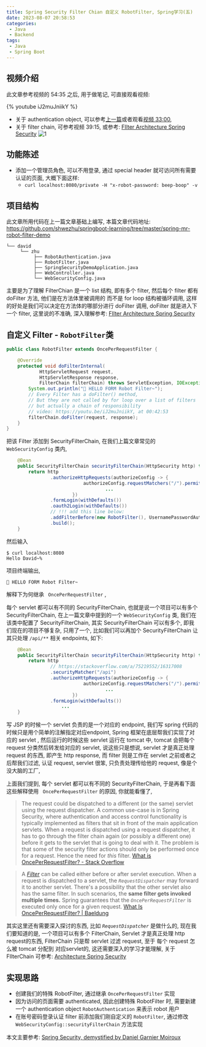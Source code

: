 ```yaml
---
title: Spring Security Filter Chian 自定义 RobotFilter, Spring学习(五)
date: 2023-08-07 20:58:53
categories:
 - Java
 - Backend
tags:
 - Java
 - Spring Boot
---
```


## 视频介绍

此文章参考视频的 54:35 之后, 用于做笔记, 可直接观看视频:

{% youtube iJ2muJniikY %}

- 关于 authentication object, 可以参考[上一篇](https://davidzhu.xyz/2023/08/04/Java/Backend/005-spring-security/)或者观看[视频 33:00](https://youtu.be/iJ2muJniikY), 
- 关于 filter chain, 可参考视频 39:15, 或参考: [FIlter Architecture Spring Security](https://docs.spring.io/spring-security/reference/servlet/architecture.html)
![1](1.png)

## 功能陈述

- 添加一个管理员角色, 可以不用登录, 通过 special header 就可访问所有需要认证的页面, 大概下面这样:
  - `curl localhost:8080/private -H "x-robot-password: beep-boop" -v`

## 项目结构

此文章所用代码在上一篇文章基础上编写, 本篇文章代码地址: https://github.com/shwezhu/springboot-learning/tree/master/spring-mr-robot-filter-demo

```
└── david
     └── zhu
          ├── RobotAuthentication.java
          ├── RobotFilter.java
          ├── SpringSecurityDemoApplication.java
          ├── WebController.java
          └── WebSecurityConfig.java
```

主要是为了理解 FilterChian 是一个 list 结构, 即有多个 filter, 然后每个 filter 都有 doFilter 方法, 他们是在方法体里被调用的 而不是 for loop 结构被循环调用, 这样的好处是我们可以决定在方法体的哪部分进行 doFilter 调用, doFilter 就是进入下一个 filter, 这里说的不准确, 深入理解参考: [FIlter Architecture Spring Security](https://docs.spring.io/spring-security/reference/servlet/architecture.html)

## 自定义 Filter - `RobotFilter`类

``` java
public class RobotFilter extends OncePerRequestFilter {

    @Override
    protected void doFilterInternal(
            HttpServletRequest request,
            HttpServletResponse response,
            FilterChain filterChain) throws ServletException, IOException {
        System.out.println("🤖️ HELLO FORM Robot Filter~");
        // Every Filter has a doFilter() method,
        // But they are not called by for loop over a list of filters
        // but actually a chain of responsibility
        // video: https://youtu.be/iJ2muJniikY, at 00:42:53
        filterChain.doFilter(request, response);
    }
}
```

把该 Filter 添加到 SecurityFilterChain, 在我们上篇文章常见的 `WebSecurityConfig` 类内, 

```java
    @Bean
    public SecurityFilterChain securityFilterChain(HttpSecurity http) throws Exception {
        return http
                .authorizeHttpRequests(authorizeConfig -> {
                            authorizeConfig.requestMatchers("/").permitAll();
                  					...
                        })
                .formLogin(withDefaults())
                .oauth2Login(withDefaults())
                // !!! add this line below:
                .addFilterBefore(new RobotFilter(), UsernamePasswordAuthenticationFilter.class)
                .build();
    }
```

然后输入 

```shell
$ curl localhost:8080   
Hello David~% 
```

项目终端输出, 

```
🤖️ HELLO FORM Robot Filter~
```

解释下为何继承 ` OncePerRequestFilter` , 

每个 servlet 都可以有不同的 SecurityFilterChain, 也就是说一个项目可以有多个 SecurityFilterChain, 在上一篇文章中提到的一个 `WebSecurityConfig` 类, 我们在该类中配置了 SecurityFilterChain, 其实 SecurityFilterChain 可以有多个, 即我们现在的项目不够复杂, 只用了一个, 比如我们可以再加个 SecurityFilterChain 让其只处理 `/api/**` 相关 endpoints, 如下:

``` java
    @Bean
    public SecurityFilterChain securityFilterChain(HttpSecurity http) throws Exception {
        return http
                // https://stackoverflow.com/a/75219552/16317008
                .securityMatcher("/api")
                .authorizeHttpRequests(authorizeConfig -> {
                            authorizeConfig.requestMatchers("/").permitAll();
                  					...
                        })
                .formLogin(withDefaults())
          			...
    }
```

写 JSP 的时候一个 servlet 负责的是一个对应的 endpoint, 我们写 spring 代码的时候只是用个简单的注解指定对应endpoint, Spring 框架在底层帮我们实现了对应的 servlet , 然后运行的时候这些 servlet 运行在 tomcat 中, tomcat 会把每个 request 分类然后转发给对应的 servlet, 说这些只是想说, servlet 才是真正处理 request 的东西, 即产生 http response, 而 filter 则是工作在 servlet 之前或者之后帮我们过滤, 认证 request, servlet 很笨, 只负责处理传给他的 request, 像是个没大脑的工厂, 

上面我们提到, 每个 servlet 都可以有不同的 SecurityFilterChain, 于是再看下面这些解释使用 ` OncePerRequestFilter` 的原因, 你就能看懂了, 

> The request could be dispatched to a different (or the same) servlet using the request dispatcher. A common use-case is in Spring Security, where authentication and access control functionality is typically implemented as filters that sit in front of the main application servlets. When a request is dispatched using a request dispatcher, it has to go through the filter chain again (or possibly a different one) before it gets to the servlet that is going to deal with it. The problem is that some of the security filter actions should only be performed once for a request. Hence the need for *this* filter. [What is OncePerRequestFilter? - Stack Overflow](https://stackoverflow.com/questions/13152946/what-is-onceperrequestfilter?answertab=scoredesc#tab-top)

> A *[Filter](https://www.baeldung.com/spring-boot-add-filter)* can be called either before or after servlet execution. When a request is dispatched to a servlet, the *`RequestDispatcher`* may forward it to another servlet. There's a possibility that the other servlet also has the same filter. In such scenarios, the **same filter gets invoked multiple times.** Spring guarantees that the *`OncePerRequestFilter`* is executed only once for a given request. [What Is OncePerRequestFilter? | Baeldung](https://www.baeldung.com/spring-onceperrequestfilter)

其实这里还有需要深入探讨的东西, 比如 *`RequestDispatcher`* 是做什么的, 现在我们要知道的是, 一个项目可以有多个 FilterChain, Servlet 才是真正处理 http request的东西, FilterChain 只是帮 servlet 过滤 request, 至于 每个 request 怎么被 tomcat 分配到 对应servlet的, 这还需要深入的学习才能理解, 关于 FIlterChain 可参考: [Architecture Spring Security](https://docs.spring.io/spring-security/reference/servlet/architecture.html)

## 实现思路

- 创建我们的特殊 RobotFilter, 通过继承 `OncePerRequestFilter` 实现
- 因为访问的页面需要 authenticated, 因此创建特殊 RobotFilter 时, 需要新建一个 authentication object `RobotAuthentication` 来表示 robot 用户
- 在账号密码登录认证 filter 前添加我们刚自定义的 `RobotFilter`, 通过修改 `WebSecurityConfig::securityFilterChain` 方法实现



本文主要参考: [Spring Security, demystified by Daniel Garnier Moiroux](https://www.youtube.com/watch?v=iJ2muJniikY&list=PLn7Fivb51OvJLdfD8KrhgiawFINb94j9X&index=2&t=3741s)
